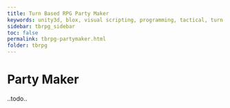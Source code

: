 ```yaml
---
title: Turn Based RPG Party Maker
keywords: unity3d, blox, visual scripting, programming, tactical, turn based rpg, tbrpg
sidebar: tbrpg_sidebar
toc: false
permalink: tbrpg-partymaker.html
folder: tbrpg
---
```


Party Maker
===========

..todo..
